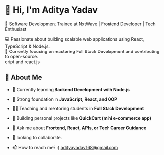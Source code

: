 # 👋 Hi, I'm Aditya Yadav  
🚀 Software Development Trainee at NxtWave | Frontend Developer | Tech Enthusiast  

💻 Passionate about building scalable web applications using React, TypeScript & Node.js.  
🎯 Currently focusing on mastering Full Stack Development and contributing to open-source.  
cript and react.js


## 🧩 About Me
- 🌱 Currently learning **Backend Development with Node.js**
- 🧠 Strong foundation in **JavaScript, React, and OOP**
- 👨‍🏫 Teaching and mentoring students in **Full Stack Development**
- 🧰 Building personal projects like **QuickCart (mini e-commerce app)**
- 💬 Ask me about **Frontend, React, APIs, or Tech Career Guidance**

  
- 💞️ looking to collaborate.
- 📫 How to reach me? :) adityayadav168@gmail.com

<!---
aditya0xd/aditya0xd is a ✨ special ✨ repository because its `README.md` (this file) appears on your GitHub profile.
You can click the Preview link to take a look at your changes.
--->
